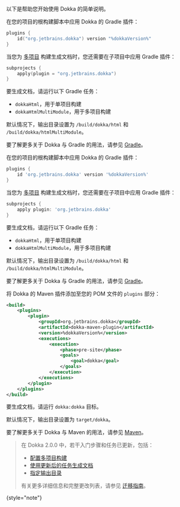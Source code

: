 [//]: # (title: 开始使用 Dokka)

以下是帮助您开始使用 Dokka 的简单说明。

<tabs group="build-script">
<tab title="Gradle Kotlin DSL" group-key="kotlin">

在您的项目的根构建脚本中应用 Dokka 的 Gradle 插件：

```kotlin
plugins {
    id("org.jetbrains.dokka") version "%dokkaVersion%"
}
```

当您为 [多项目](https://docs.gradle.org/current/userguide/multi_project_builds.html) 构建生成文档时，您还需要在子项目中应用 Gradle 插件：

```kotlin
subprojects {
    apply(plugin = "org.jetbrains.dokka")
}
```

要生成文档，请运行以下 Gradle 任务：

* `dokkaHtml`，用于单项目构建
* `dokkaHtmlMultiModule`，用于多项目构建

默认情况下，输出目录设置为 `/build/dokka/html` 和 `/build/dokka/htmlMultiModule`。

要了解更多关于 Dokka 与 Gradle 的用法，请参见 [Gradle](dokka-gradle.md)。

</tab>
<tab title="Gradle Groovy DSL" group-key="groovy">

在您的项目的根构建脚本中应用 Dokka 的 Gradle 插件：

```groovy
plugins {
    id 'org.jetbrains.dokka' version '%dokkaVersion%'
}
```

当您为 [多项目](https://docs.gradle.org/current/userguide/multi_project_builds.html) 构建生成文档时，您还需要在子项目中应用 Gradle 插件：

```groovy
subprojects {
    apply plugin: 'org.jetbrains.dokka'
}
```

要生成文档，请运行以下 Gradle 任务：

* `dokkaHtml`，用于单项目构建
* `dokkaHtmlMultiModule`，用于多项目构建

默认情况下，输出目录设置为 `/build/dokka/html` 和 `/build/dokka/htmlMultiModule`。

要了解更多关于 Dokka 与 Gradle 的用法，请参见 [Gradle](dokka-gradle.md)。

</tab>
<tab title="Maven" group-key="mvn">

将 Dokka 的 Maven 插件添加至您的 POM 文件的 `plugins` 部分：

```xml
<build>
    <plugins>
        <plugin>
            <groupId>org.jetbrains.dokka</groupId>
            <artifactId>dokka-maven-plugin</artifactId>
            <version>%dokkaVersion%</version>
            <executions>
                <execution>
                    <phase>pre-site</phase>
                    <goals>
                        <goal>dokka</goal>
                    </goals>
                </execution>
            </executions>
        </plugin>
    </plugins>
</build>
```

要生成文档，请运行 `dokka:dokka` 目标。

默认情况下，输出目录设置为 `target/dokka`。

要了解更多关于 Dokka 与 Maven 的用法，请参见 [Maven](dokka-maven.md)。

</tab>
</tabs>

> 在 Dokka 2.0.0 中，若干入门步骤和任务已更新，包括：
>
> * [配置多项目构建](dokka-migration.md#share-dokka-configuration-across-modules)
> * [使用更新后的任务生成文档](dokka-migration.md#generate-documentation-with-the-updated-task)
> * [指定输出目录](dokka-migration.md#output-directory)
> 
> 有关更多详细信息和完整更改列表，请参见 [迁移指南](dokka-migration.md)。
> 
{style="note"}
